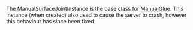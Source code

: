 The ManualSurfaceJointInstance is the base class for [ManualGlue](https://create.roblox.com/docs/reference/engine/classes/ManualGlue). This
instance (when created) also used to cause the server to crash, however this
behaviour has since been fixed.